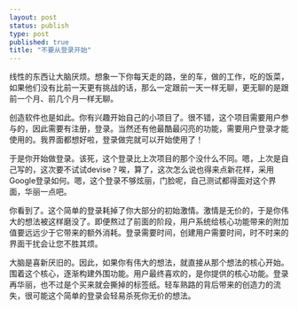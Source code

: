 ```yaml
--- 
layout: post
status: publish
type: post
published: true
title: "不要从登录开始"
---
```


线性的东西让大脑厌烦。想象一下你每天走的路，坐的车，做的工作，吃的饭菜，如果他们没有比前一天更有挑战的话，那么一定跟前一天一样无聊，更无聊的是跟前一个月、前几个月一样无聊。

创造软件也是如此。你有兴趣开始自己的小项目了。很不错，这个项目需要用户参与的，因此需要有注册，登录。当然还有他最酷最闪亮的功能，需要用户登录才能使用的。我界面都想好啦，登录做完就可以开始使用了！

于是你开始做登录。该死，这个登录比上次项目的那个没什么不同。嗯，上次是自己写的，这次要不试试devise？唉，算了，这次怎么说也得来点新花样，采用Google登录如何。嗯，这个登录不够炫丽，门脸呢，自己测试都得面对这个界面，华丽一点吧。

你看到了。这个简单的登录耗掉了你大部分的初始激情。激情是无价的，于是你伟大的想法被这样磨没了。即便熬过了前面的阶段，用户系统给核心功能带来的附加值要远远少于它带来的额外消耗。登录需要时间，创建用户需要时间，时不时来的界面干扰会让您不胜其烦。

大脑是喜新厌旧的。因此，如果你有伟大的想法，就直接从那个想法的核心开始。围着这个核心，逐渐构建外围功能。用户最终喜欢的，是你提供的核心功能。登录再华丽，也不过是个买来就会撕掉的标签纸。轻车熟路的背后带来的创造力的流失，很可能这个简单的登录会轻易杀死你无价的想法。


